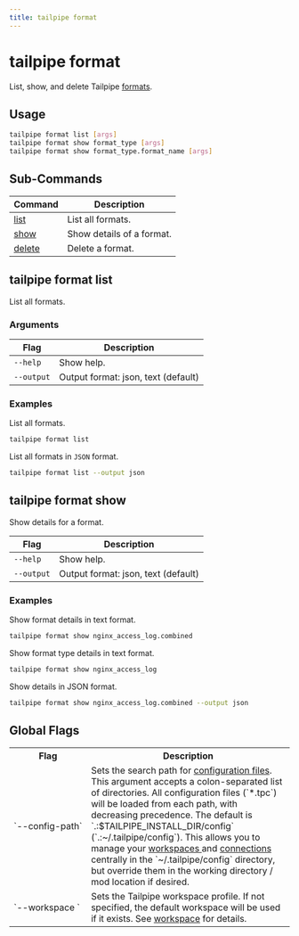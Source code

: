 ```yaml
---
title: tailpipe format
---
```


# tailpipe format

List, show, and delete Tailpipe [formats](/docs/reference/config-files/format).

## Usage
```bash
tailpipe format list [args]
tailpipe format show format_type [args]
tailpipe format show format_type.format_name [args]
```

## Sub-Commands

| Command | Description
|-|-
| [list](#tailpipe-format-list) | List all formats.
| [show](#tailpipe-format-show)  | Show details of a format.
| [delete](#tailpipe-format-delete) | Delete a format.


## tailpipe format list
List all formats.

### Arguments

| Flag | Description
|-|-
|  `--help`      |  Show help.
|  `--output`    |  Output format: json, text (default)

### Examples

List all formats.

```bash
tailpipe format list
```

List all formats in `JSON` format. 

```bash
tailpipe format list --output json
```

## tailpipe format show
Show details for a format.

Flag | Description
|-|-
|  `--help`      |  Show help.
|  `--output`    |  Output format: json, text (default)


### Examples

Show format details in text format.

```bash
tailpipe format show nginx_access_log.combined
```

Show format type details in text format.

```bash
tailpipe format show nginx_access_log
```

Show details in JSON format.

```bash
tailpipe format show nginx_access_log.combined --output json
```



## Global Flags

<table>
  <tr> 
    <th> Flag </th> 
    <th> Description </th> 
  </tr>

  <tr> 
    <td nowrap="true"> `--config-path`</td> 
    <td>  
    Sets the search path for <a href = "/docs/reference/config-files">configuration files</a>. This argument accepts a colon-separated list of directories.  All  configuration files (`*.tpc`) will be loaded from each path, with decreasing precedence.  The default is `.:$TAILPIPE_INSTALL_DIR/config` (`.:~/.tailpipe/config`).  This allows you to manage your <a href="/docs/reference/config-files/workspace"> workspaces </a> and <a href="/docs/reference/config-files/connection">connections</a> centrally in the `~/.tailpipe/config` directory, but override them in the working directory / mod location if desired.
    </td> 
  </tr>


  <tr> 
    <td nowrap="true"> `--workspace	`  </td> 
    <td>  Sets the Tailpipe workspace profile. If not specified, the default workspace will be used if it exists. See <a href="/docs/reference/config-files/workspace">workspace</a> for details. </td> 
  </tr>

</table>



